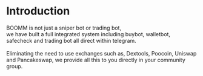 # Introduction

BOOMM is not just a sniper bot or trading bot, \
we have built a full integrated system including buybot, walletbot, safecheck and trading bot all direct within telegram. \
\
Eliminating the need to use exchanges such as, Dextools, Poocoin, Uniswap and Pancakeswap, we provide all this to you directly in your community group.

